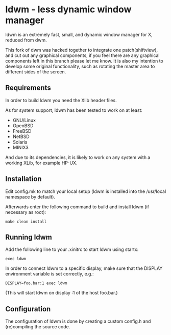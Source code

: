ldwm - less dynamic window manager
============================
ldwm is an extremely fast, small, and dynamic window manager for X, reduced from dwm.

This fork of dwm was hacked together to integrate one patch(shiftview), and cut out any graphical components, if you feel there are any graphical components left in this branch please let me know.
It is also my intention to develop some original functionality, such as rotating the master area to different sides of the screen.


Requirements
------------
In order to build ldwm you need the Xlib header files.

As for system support, ldwm has been tested to work on at least:
   - GNU/Linux
   - OpenBSD
   - FreeBSD
   - NetBSD
   - Solaris
   - MINIX3

And due to its dependencies, it is likely to work on any system with a working XLib, for example HP-UX.

Installation
------------
Edit config.mk to match your local setup (ldwm is installed into
the /usr/local namespace by default).

Afterwards enter the following command to build and install ldwm (if
necessary as root):

    make clean install


Running ldwm
-----------
Add the following line to your .xinitrc to start ldwm using startx:

    exec ldwm

In order to connect ldwm to a specific display, make sure that
the DISPLAY environment variable is set correctly, e.g.:

    DISPLAY=foo.bar:1 exec ldwm

(This will start ldwm on display :1 of the host foo.bar.)

Configuration
-------------
The configuration of ldwm is done by creating a custom config.h
and (re)compiling the source code.
